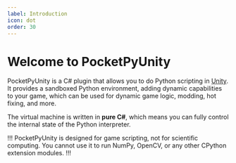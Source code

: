 ```yaml
---
label: Introduction
icon: dot
order: 30
---
```


# Welcome to PocketPyUnity

PocketPyUnity is a C# plugin that allows you to do Python scripting in [Unity](https://unity.com/).
It provides a sandboxed Python environment, adding dynamic capabilities to your game,
which can be used for dynamic game logic, modding, hot fixing, and more.

The virtual machine is written in **pure C#**,
which means you can fully control the internal state of the Python interpreter.

!!!
PocketPyUnity is designed for game scripting, not for scientific computing.
You cannot use it to run NumPy, OpenCV, or any other CPython extension modules.
!!!